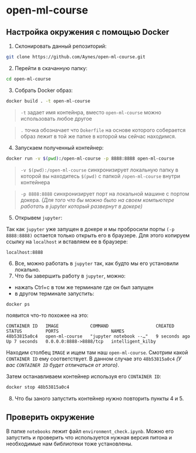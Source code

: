 # open-ml-course

## Настройка окружения с помощью Docker

1. Склонировать данный репозиторий:
```bash
git clone https://github.com/Aynes/open-ml-course.git
```
2. Перейти в скачанную папку:
```bash
cd open-ml-course
```
3. Собрать Docker образ:
``` bash
docker build . -t open-ml-course
```
> `-t` задает имя контейнра, вместо  `open-ml-course` можно использовать любое другое

> `.` точка обозначает что `Dokerfile` на основе которого соберается образ лежит в той же папке в которой мы сейчас находимся.
4. Запускаем полученный контейнер:
``` bash
docker run -v $(pwd):/open-ml-course -p 8888:8888 open-ml-course
```
>`-v $(pwd):/open-ml-course` синхронизирует локальную папку в которой вы находитесь `$(pwd)` с папкой `/open-ml-course` внутри контейнера

> `-p 8888:8888` синхронизирует порт на локальной машине с портом докера. *(Для того что бы можно было на своем компьютере работать в jupyter который развернут в докере)*

5. Открывем `jupyter`:

Так как `jupyter` уже запущен в докере и мы пробросили порты `(-p 8888:8888)` остается только открыть его в браузере. Для этого копируем ссылку на `localhost` и вставляем ее в браузере:
```
localhost:8888
```
6. Все, можно работать в `jupyter` так, как будто мы его установили локально.
7. Что бы завершить работу в `jupyter`, можно:
- нажать Сtrl+c в том же терминале где он был запущен
- в другом терминале запустить:
```bash
docker ps
```
появится что-то похожее на это:
```
CONTAINER ID   IMAGE            COMMAND                  CREATED         STATUS         PORTS                    NAMES
48b53815a0c4   open-ml-course   "jupyter notebook --…"   9 seconds ago   Up 7 seconds   0.0.0.0:8888->8888/tcp   intelligent_kilby
```
Находим столбец `IMAGE` и ищем там наш `open-ml-course`. Смотрим какой `CONTAINER ID` ему соответствует. В данном случае это `48b53815a0c4` *(У вас `CONTAINER ID` будет отличаться от этого)*.

Затем останавливаем контейнер используя его `CONTAINER ID`:
```bash
docker stop 48b53815a0c4
```
8. Что бы заного запустить контейнер нужно повторить пункты 4 и 5.

## Проверить окружение
В папке `notebooks` лежит файл `environment_check.ipynb`. Можно его запустить и проверить что используется нужная версия питона и необходимые нам библиотеки тоже установлены. 